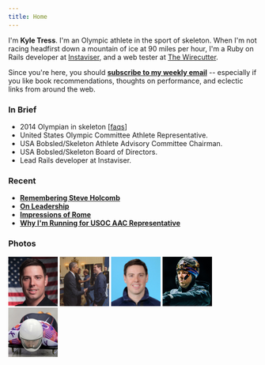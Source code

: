 ```yaml
---
title: Home
---
```


I'm **Kyle Tress**. I'm an Olympic athlete in the sport of skeleton. When I'm not racing headfirst down a mountain of ice at 90 miles per hour, I'm a Ruby on Rails developer at [Instaviser](http://www.instaviser.com), and a web tester at [The Wirecutter](https://www.thewirecutter.com).

Since you're here, you should **[subscribe to my weekly email](/newsletter)** -- especially if you like book recommendations, thoughts on performance, and eclectic links from around the web.

### In Brief

- 2014 Olympian in skeleton [[faqs](/faqs)]
- United States Olympic Committee Athlete Representative.
- USA Bobsled/Skeleton Athlete Advisory Committee Chairman.
- USA Bobsled/Skeleton Board of Directors.
- Lead Rails developer at Instaviser.

### Recent

- **[Remembering Steve Holcomb](/writing/remembering-steve)**
- **[On Leadership](/writing/leadership)**
- **[Impressions of Rome](/writing/rome)**
- **[Why I'm Running for USOC AAC Representative](/writing/usoc-aac-rep)**

### Photos

<a href="/uploads/kyletress-full.jpg"><img src="/uploads/kyletress-thumb.jpg" width="100" height="100"></a>
<a href="/uploads/obama-tress-full.jpg"><img src="/uploads/obama-tress-thumb.jpg" width="100" height="100"></a>
<a href="/uploads/tress-usoc-full.jpg"><img src="/uploads/tress-usoc-thumb.jpg" width="100" height="100"></a>
<a href="/uploads/tress-helmet-full.jpg"><img src="/uploads/tress-helmet-thumb.jpg" width="100" height="100"></a>
<a href="/uploads/tress-sled-full.jpg"><img src="/uploads/tress-sled-thumb.jpg" width="100" height="100"></a>

